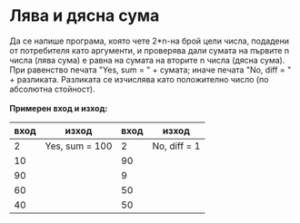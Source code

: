 # Лява и дясна сума
Да се напише програма, която чете 2*n-на брой цели числа, подадени от потребителя като аргументи, и проверява дали сумата на първите n числа (лява сума) е равна на сумата на вторите n числа (дясна сума). При равенство печата "Yes, sum = " + сумата; иначе печата "No, diff = " + разликата. Разликата се изчислява като положително число (по абсолютна стойност). 
<br>
<br>
<b>Примерен вход и изход:</b>
<br>
<table>
<thead><tr><th>вход</th><th>изход</th><th>вход</th><th>изход</th></tr></thead><tbody>
 <tr><td>2</td><td>Yes, sum = 100</td><td>2</td><td>No, diff = 1</td></tr>
 <tr><td>10</td><td>&nbsp;</td><td>90</td><td>&nbsp;</td></tr>
 <tr><td>90</td><td>&nbsp;</td><td>9</td><td>&nbsp;</td></tr>
 <tr><td>60</td><td>&nbsp;</td><td>50</td><td>&nbsp;</td></tr>
 <tr><td>40</td><td>&nbsp;</td><td>50</td><td></td></tr>
</tbody></table>
